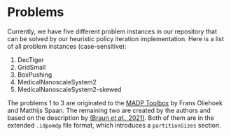 # Problems
Currently, we have five different problem instances in our repository
that can be solved by our heuristic policy iteration implementation.
Here is a list of all problem instances (case-sensitive):

1. DecTiger
2. GridSmall
3. BoxPushing
4. MedicalNanoscaleSystem2
5. MedicalNanoscaleSystem2-skewed

The problems 1 to 3 are originated to the
[MADP Toolbox](https://www.fransoliehoek.net/fb/index.php?fuseaction=software.madp)
by Frans Oliehoek and Matthijs Spaan.
The remaining two are created by the authors and based on the description by
[(Braun *et al.*, 2021)](https://arxiv.org/abs/2110.09152).
Both of them are in the extended `.idpomdp` file format,
which introduces a `partitionSizes` section.